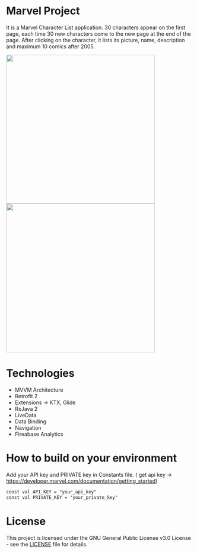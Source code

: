 # Marvel Project

It is a Marvel Character List application.
30 characters appear on the first page, each time 30 new characters come to the new page at the end of the page.
After clicking on the character, it lists its picture, name, description and maximum 10 comics after 2005.

<img src="https://user-images.githubusercontent.com/10815175/102747190-d42c4000-4370-11eb-99ae-ce012681f957.jpg" width="400">  <img src="https://user-images.githubusercontent.com/10815175/102747219-e5754c80-4370-11eb-9694-0c67876104c7.jpg" width="400"> 

# Technologies

- MVVM Architecture
- Retrofit 2
- Extensions -> KTX, Glide
- RxJava 2
- LiveData
- Data Binding
- Navigation
- Fireabase Analytics

# How to build on your environment

Add your API key and PRIVATE key in Constants file. ( get api key -> https://developer.marvel.com/documentation/getting_started)
```xml
const val API_KEY = "your_api_key"
const val PRIVATE_KEY = "your_private_key"
```

# License

This project is licensed under the  GNU General Public License v3.0 License - see the [LICENSE](LICENSE) file for details.
